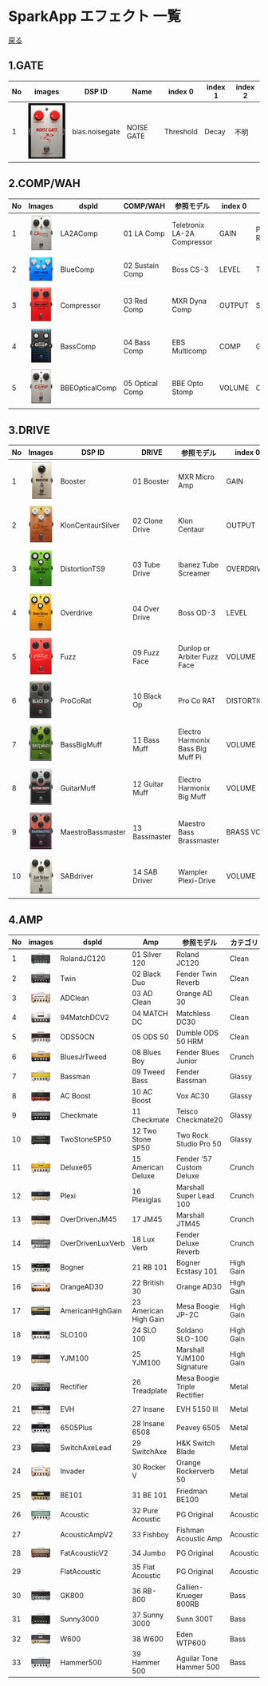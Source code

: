 # SparkApp エフェクト 一覧
[戻る](./README.md)
## 1.GATE
  
| No | images | DSP ID         | Name       | index 0 | index 1 | index 2 |
|----|--------|----------------|------------|-----------|--------|----|
| 1  | ![Noisegate](images/GATE/01.png) | bias.noisegate | NOISE GATE | Threshold | Decay | 不明 |
  
## 2.COMP/WAH
  
| No | Images | dspId          | COMP/WAH        | 参照モデル                       | index 0 | index 1        | index 2          | index 3 |
|----|--------|----------------|-----------------|-----------------------------|---------|----------------|------------------|---------|
| 1  | ![alt text](images/COMPWAH/01.png)       | LA2AComp       | 01 LA Comp      | Teletronix LA-2A Compressor | GAIN    | PEAK REDUCTION | LIMIT / COMPRESS |         |
| 2  | ![alt text](images/COMPWAH/02.png)       | BlueComp       | 02 Sustain Comp | Boss CS-3                   | LEVEL   | TONE           | ATTACK           | SUSTAIN |
| 3  | ![alt text](images/COMPWAH/03.png)       | Compressor     | 03 Red Comp     | MXR Dyna Comp               | OUTPUT  | SENSITIVITY    |                  |         |
| 4  | ![alt text](images/COMPWAH/04.png)       | BassComp       | 04 Bass Comp    | EBS Multicomp               | COMP    | GAIN           |                  |         |
| 5  | ![alt text](images/COMPWAH/05.png)       | BBEOpticalComp | 05 Optical Comp | BBE Opto Stomp              | VOLUME  | COMP           | PAD(-15dB/0dB)   |
  
## 3.DRIVE

| No | Images | DSP ID | DRIVE | 参照モデル | index 0 | index 1 | index 2 |
|----|--------|-------------------|----------------|-----------------------------------|------------|-------------|-----------|
| 1  | ![alt text](images/DRIVE/01.png)       | Booster           | 01 Booster     | MXR Micro Amp                     | GAIN       |             |           |
| 2  | ![alt text](images/DRIVE/02.png)       | KlonCentaurSilver | 02 Clone Drive | Klon Centaur                      | OUTPUT     | TREBLE      | GAIN      |
| 3  | ![alt text](images/DRIVE/03.png)       | DistortionTS9     | 03 Tube Drive  | Ibanez Tube Screamer              | OVERDRIVE  | TONE        | LEVEL     |
| 4  | ![alt text](images/DRIVE/04.png)       | Overdrive         | 04 Over Drive  | Boss OD-3                         | LEVEL      | TONE        | DRIVE     |
| 5  | ![alt text](images/DRIVE/09.png)       | Fuzz              | 09 Fuzz Face   | Dunlop or Arbiter Fuzz Face       | VOLUME     | FUZZ        |           |
| 6  | ![alt text](images/DRIVE/10.png)       | ProCoRat          | 10 Black Op    | Pro Co RAT                        | DISTORTION | FILTER      | VOLUME    |
| 7  | ![alt text](images/DRIVE/11.png)       | BassBigMuff       | 11 Bass Muff   | Electro Harmonix Bass Big Muff Pi | VOLUME     | TONE        | SUSTAIN   |
| 8  | ![alt text](images/DRIVE/12.png)       | GuitarMuff        | 12 Guitar Muff | Electro Harmonix Big Muff         | VOLUME     | TONE        | SUSTAIN   |
| 9  | ![alt text](images/DRIVE/13.png)       | MaestroBassmaster | 13 Bassmaster  | Maestro Bass Brassmaster          | BRASS VOL. | SENSITIVITY | BASS VOL. |
| 10 | ![alt text](images/DRIVE/14.png)       | SABdriver         | 14 SAB Driver  | Wampler Plexi-Drive               | VOLUME     | TONE        | DRIVE     |
  
## 4.AMP
  
| No | images | dspId             | Amp                   | 参照モデル                        | カテゴリ      | 目安   | memo |
|----|--------|-------------------|-----------------------|------------------------------|-----------|------|------|
| 1  | ![alt text](images/AMP/01.png)       | RolandJC120       | 01 Silver 120         | Roland JC120                 | Clean     | ○○○○ |      |
| 2  | ![alt text](images/AMP/02.png)       | Twin              | 02 Black Duo          | Fender Twin Reverb           | Clean     | ○○○○ |      |
| 3  | ![alt text](images/AMP/03.png)       | ADClean           | 03 AD Clean           | Orange AD 30                 | Clean     | ○○○○ |      |
| 4  | ![alt text](images/AMP/04.png)       | 94MatchDCV2       | 04 MATCH DC           | Matchless DC30               | Clean     | ○○○○ |      |
| 5  | ![alt text](images/AMP/05.png)       | ODS50CN           | 05 ODS 50             | Dumble ODS 50 HRM            | Clean     | ○○○○ |      |
| 6  | ![alt text](images/AMP/08.png)       | BluesJrTweed      | 08 Blues Boy          | Fender Blues Junior          | Crunch    | ●●○○ |      |
| 7  | ![alt text](images/AMP/09.png)       | Bassman           | 09 Tweed Bass         | Fender Bassman               | Glassy    | ●○○○ |      |
| 8  | ![alt text](images/AMP/10.png)       | AC Boost          | 10 AC Boost           | Vox AC30                     | Glassy    | ●○○○ |      |
| 9  | ![alt text](images/AMP/11.png)       | Checkmate         | 11 Checkmate          | Teisco Checkmate20           | Glassy    | ●○○○ |      |
| 10 | ![alt text](images/AMP/12.png)       | TwoStoneSP50      | 12 Two Stone SP50     | Two Rock Studio Pro 50       | Glassy    | ●○○○ |      |
| 11 | ![alt text](images/AMP/15.png)       | Deluxe65          | 15 American Deluxe    | Fender ’57 Custom Deluxe     | Crunch    | ●●○○ |      |
| 12 | ![alt text](images/AMP/16.png)       | Plexi             | 16 Plexiglas          | Marshall Super Lead 100      | Crunch    | ●●○○ |      |
| 13 | ![alt text](images/AMP/17.png)       | OverDrivenJM45    | 17 JM45               | Marshall JTM45               | Crunch    | ●●○○ |      |
| 14 | ![alt text](images/AMP/18.png)       | OverDrivenLuxVerb | 18 Lux Verb           | Fender Deluxe Reverb         | Crunch    | ●●○○ |      |
| 15 | ![alt text](images/AMP/21.png)       | Bogner            | 21 RB 101             | Bogner Ecstasy 101           | High Gain | ●●●○ |      |
| 16 | ![alt text](images/AMP/22.png)       | OrangeAD30        | 22 British 30         | Orange AD30                  | High Gain | ●●●○ |      |
| 17 | ![alt text](images/AMP/23.png)       | AmericanHighGain  | 23 American High Gain | Mesa Boogie JP-2C            | High Gain | ●●●○ |      |
| 18 | ![alt text](images/AMP/24.png)       | SLO100            | 24 SLO 100            | Soldano SLO-100              | High Gain | ●●●○ |      |
| 19 | ![alt text](images/AMP/25.png)       | YJM100            | 25 YJM100             | Marshall YJM100 Signature    | High Gain | ●●●○ |      |
| 20 | ![alt text](images/AMP/26.png)       | Rectifier         | 26 Treadplate         | Mesa Boogie Triple Rectifier | Metal     | ●●●● |      |
| 21 | ![alt text](images/AMP/27.png)       | EVH               | 27 Insane             | EVH 5150 III                 | Metal     | ●●●● |      |
| 22 | ![alt text](images/AMP/28.png)       | 6505Plus          | 28 Insane 6508        | Peavey 6505                  | Metal     | ●●●● |      |
| 23 | ![alt text](images/AMP/29.png)       | SwitchAxeLead     | 29 SwitchAxe          | H&K Switch Blade             | Metal     | ●●●● |      |
| 24 | ![alt text](images/AMP/30.png)       | Invader           | 30 Rocker V           | Orange Rockerverb 50         | Metal     | ●●●● |      |
| 25 | ![alt text](images/AMP/31.png)       | BE101             | 31 BE 101             | Friedman BE100               | Metal     | ●●●● |      |
| 26 | ![alt text](images/AMP/32.png)       | Acoustic          | 32 Pure Acoustic      | PG Original                  | Acoustic  |      |      |
| 27 |        | AcousticAmpV2     | 33 Fishboy            | Fishman Acoustic Amp         | Acoustic  |      |      |
| 28 | ![alt text](images/AMP/34.png)       | FatAcousticV2     | 34 Jumbo              | PG Original                  | Acoustic  |      |      |
| 29 |        | FlatAcoustic      | 35 Flat Acoustic      | PG Original                  | Acoustic  |      |      |
| 30 | ![alt text](images/AMP/36.png)       | GK800             | 36 RB-800             | Gallien-Krueger 800RB        | Bass      |      |      |
| 31 | ![alt text](images/AMP/37.png)       | Sunny3000         | 37 Sunny 3000         | Sunn 300T                    | Bass      |      |      |
| 32 | ![alt text](images/AMP/38.png)       | W600              | 38 W600               | Eden WTP600                  | Bass      |      |      |
| 33 | ![alt text](images/AMP/39.png)       | Hammer500         | 39 Hammer 500         | Aguilar Tone Hammer 500      | Bass      |


